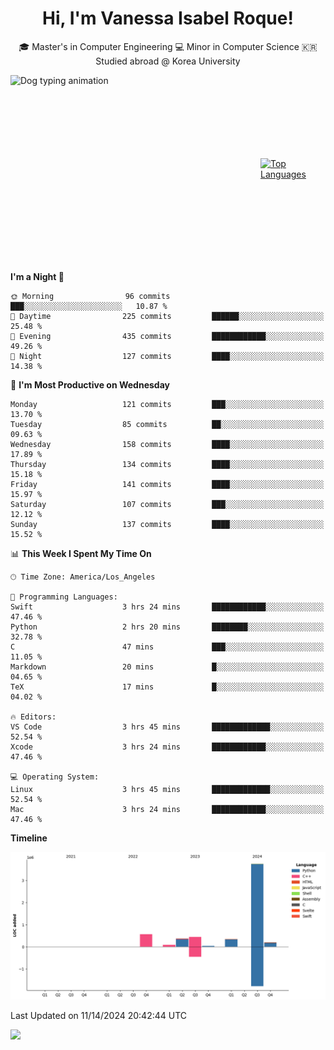 <h1 align="center">Hi, I'm Vanessa Isabel Roque!</h1>

<p align="center"> 🎓 Master's in Computer Engineering 💻 Minor in Computer Science 🇰🇷 Studied abroad @ Korea University <br></p>
<div style="display: flex; justify-content: center; align-items: center;">
  <img src="https://cdn.dribbble.com/users/859807/screenshots/6284055/benny_typing_1.gif" width="400" height="300" alt="Dog typing animation">
  <a href="https://github.com/anuraghazra/github-readme-stats">
    <img src="https://github-readme-stats.vercel.app/api/top-langs/?username=vroque19" alt="Top Languages" width="400" height="300">
  </a>
</div>

 
<!--START_SECTION:waka-->
**I'm a Night 🦉** 

```text
🌞 Morning                96 commits          ███░░░░░░░░░░░░░░░░░░░░░░   10.87 % 
🌆 Daytime                225 commits         ██████░░░░░░░░░░░░░░░░░░░   25.48 % 
🌃 Evening                435 commits         ████████████░░░░░░░░░░░░░   49.26 % 
🌙 Night                  127 commits         ████░░░░░░░░░░░░░░░░░░░░░   14.38 % 
```
📅 **I'm Most Productive on Wednesday** 

```text
Monday                   121 commits         ███░░░░░░░░░░░░░░░░░░░░░░   13.70 % 
Tuesday                  85 commits          ██░░░░░░░░░░░░░░░░░░░░░░░   09.63 % 
Wednesday                158 commits         ████░░░░░░░░░░░░░░░░░░░░░   17.89 % 
Thursday                 134 commits         ████░░░░░░░░░░░░░░░░░░░░░   15.18 % 
Friday                   141 commits         ████░░░░░░░░░░░░░░░░░░░░░   15.97 % 
Saturday                 107 commits         ███░░░░░░░░░░░░░░░░░░░░░░   12.12 % 
Sunday                   137 commits         ████░░░░░░░░░░░░░░░░░░░░░   15.52 % 
```


📊 **This Week I Spent My Time On** 

```text
🕑︎ Time Zone: America/Los_Angeles

💬 Programming Languages: 
Swift                    3 hrs 24 mins       ████████████░░░░░░░░░░░░░   47.46 % 
Python                   2 hrs 20 mins       ████████░░░░░░░░░░░░░░░░░   32.78 % 
C                        47 mins             ███░░░░░░░░░░░░░░░░░░░░░░   11.05 % 
Markdown                 20 mins             █░░░░░░░░░░░░░░░░░░░░░░░░   04.65 % 
TeX                      17 mins             █░░░░░░░░░░░░░░░░░░░░░░░░   04.02 % 

🔥 Editors: 
VS Code                  3 hrs 45 mins       █████████████░░░░░░░░░░░░   52.54 % 
Xcode                    3 hrs 24 mins       ████████████░░░░░░░░░░░░░   47.46 % 

💻 Operating System: 
Linux                    3 hrs 45 mins       █████████████░░░░░░░░░░░░   52.54 % 
Mac                      3 hrs 24 mins       ████████████░░░░░░░░░░░░░   47.46 % 
```

**Timeline**

![Lines of Code chart](https://raw.githubusercontent.com/vroque19/vroque19/main/assets/bar_graph.png)


 Last Updated on 11/14/2024 20:42:44 UTC
<!--END_SECTION:waka-->
![](https://komarev.com/ghpvc/?username=vroque19&color=b2a3dc&style=flat-square)
